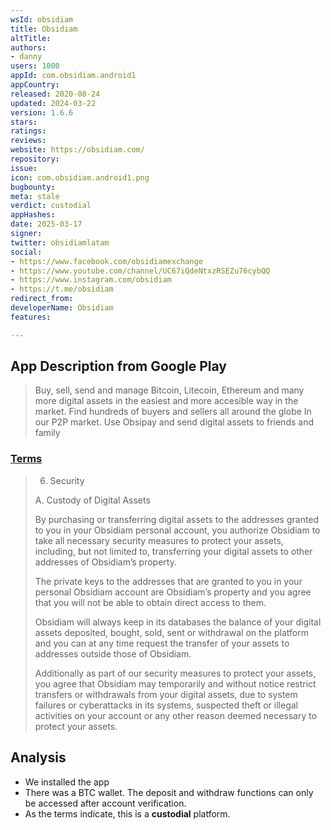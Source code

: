 ```yaml
---
wsId: obsidiam
title: Obsidiam
altTitle: 
authors:
- danny
users: 1000
appId: com.obsidiam.android1
appCountry: 
released: 2020-08-24
updated: 2024-03-22
version: 1.6.6
stars: 
ratings: 
reviews: 
website: https://obsidiam.com/
repository: 
issue: 
icon: com.obsidiam.android1.png
bugbounty: 
meta: stale
verdict: custodial
appHashes: 
date: 2025-03-17
signer: 
twitter: obsidiamlatam
social:
- https://www.facebook.com/obsidiamexchange
- https://www.youtube.com/channel/UC67iQdeNtxzRSEZu76cybQQ
- https://www.instagram.com/obsidiam
- https://t.me/obsidiam
redirect_from: 
developerName: Obsidiam
features: 

---
```


## App Description from Google Play 

> Buy, sell, send and manage Bitcoin, Litecoin, Ethereum and many more digital assets in the easiest and more accesible way in the market. Find hundreds of buyers and sellers all around the globe In our P2P market. Use Obsipay and send digital assets to friends and family

### [Terms](https://www.obsidiam.com/page/c/U2FsdGVkX18aUBKBpK3mp8Zb+WoNxEEa5ew7gLlBQbCBjWW3+AfRGZzqBFBCTfga) 

> 6. Security
> 
> A. Custody of Digital Assets
>
> By purchasing or transferring digital assets to the addresses granted to you in your Obsidiam personal account, you authorize Obsidiam to take all necessary security measures to protect your assets, including, but not limited to, transferring your digital assets to other addresses of Obsidiam’s property.
>
> The private keys to the addresses that are granted to you in your personal Obsidiam account are Obsidiam’s property and you agree that you will not be able to obtain direct access to them.
>
> Obsidiam will always keep in its databases the balance of your digital assets deposited, bought, sold, sent or withdrawal on the platform and you can at any time request the transfer of your assets to addresses outside those of Obsidiam.
>
> Additionally as part of our security measures to protect your assets, you agree that Obsidiam may temporarily and without notice restrict transfers or withdrawals from your digital assets, due to system failures or cyberattacks in its systems, suspected theft or illegal activities on your account or any other reason deemed necessary to protect your assets.

## Analysis 

- We installed the app
- There was a BTC wallet. The deposit and withdraw functions can only be accessed after account verification.
- As the terms indicate, this is a **custodial** platform.  

